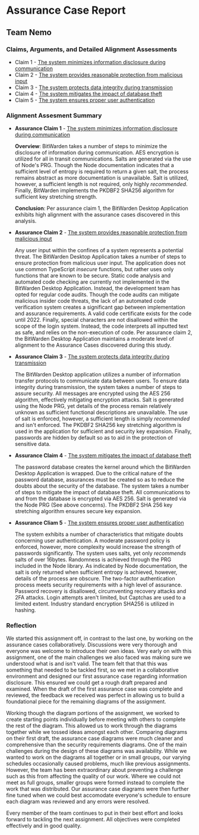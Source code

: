 # Assurance Case Report

## Team Nemo

### Claims, Arguments, and Detailed Alignment Assessments

* Claim 1 - [The system minimizes information disclosure during communication](https://github.com/DoctorEww/software-assurance/blob/main/AssuranceCase/InfoDisclosure/readme.md)
* Claim 2 - [The system provides reasonable protection from malicious input](https://github.com/DoctorEww/software-assurance/blob/main/AssuranceCase/MaliciousInput/readme.md)
* Claim 3 - [The system protects data integrity during transmission](https://github.com/DoctorEww/software-assurance/tree/main/AssuranceCase/DataIntegrity#readme)
* Claim 4 - [The system mitigates the impact of database theft](https://github.com/DoctorEww/software-assurance/blob/main/AssuranceCase/DatabaseTheft/readme.md)
* Claim 5 - [The system ensures proper user authentication](https://github.com/DoctorEww/software-assurance/blob/main/AssuranceCase/UserAuth/readme.md)

### Alignment Assesment Summary

* **Assurance Claim 1** - [The system minimizes information disclosure during communication](https://github.com/DoctorEww/software-assurance/blob/main/AssuranceCase/InfoDisclosure/readme.md)
   
  **Overview**: BitWarden takes a number of steps to minimize the disclosure of information during communication. AES encryption is utilized for all in transit communications. Salts are generated via the use of Node's PRG. Though the Node documentation indicates that a sufficient level of entropy is required to return a given salt, the process remains abstract as more documentation is unavailable. Salt is utilized, however, a sufficient length is not required, only highly *recommended*. Finally, BitWarden implements the PKDBF2 SHA256 algorithm for sufficient key stretching strength. 
  
  **Conclusion**: Per assurance claim 1, the BitWarden Desktop Application exhibits high alignment with the assurance cases discovered in this analysis.

* **Assurance Claim 2** - [The system provides reasonable protection from malicious input](https://github.com/DoctorEww/software-assurance/blob/main/AssuranceCase/MaliciousInput/readme.md)

  Any user input within the confines of a system represents a potential threat. The BitWarden Desktop Application takes a number of steps to ensure protection from malicious user input. The application does not use common TypeScript *insecure* functions, but rather uses only functions that are known to be secure. Static code analysis and automated code checking are currently not implemented in the BitWarden Desktop Application. Instead, the development team has opted for regular code audits. Though the code audits can mitigate malicious insider code threats, the lack of an automated code verification system creates a significant gap between implementation and assurance requirements. A valid code certificate exists for the code until 2022. Finally, special characters are not disallowed within the scope of the login system. Instead, the code interprets all inputted text as safe, and relies on the non-execution of code. Per assurance claim 2, the BitWarden Desktop Application maintains a moderate level of alignment to the Assurance Cases discovered during this study.

* **Assurance Claim 3** - [The system protects data integrity during transmission](https://github.com/DoctorEww/software-assurance/tree/main/AssuranceCase/DataIntegrity#readme)

  The BitWarden Desktop application utilizes a number of information transfer protocols to communicate data between users. To ensure data integrity during transmission, the system takes a number of steps to assure security. All messages are encrypted using the AES 256 algorithm, effectively mitigating encryption attacks. Salt is generated using the Node PRG, yet details of the process remain relatively unknown as sufficient functional descriptions are unavailable. The use of salt is enforced, however, a sufficient length is simply *recommended* and isn't enforced. The PKDBF2 SHA256 key stretching algorithm is used in the application for sufficient and security key expansion. Finally, passwords are hidden by default so as to aid in the protection of sensitive data.

* **Assurance Claim 4** - [The system mitigates the impact of database theft](https://github.com/DoctorEww/software-assurance/blob/main/AssuranceCase/DatabaseTheft/readme.md)

  The password database creates the kernel around which the BitWarden Desktop Application is wrapped. Due to the critical nature of the password database, assurances must be created so as to reduce the doubts about the security of the database. The system takes a number of steps to mitigate the impact of database theft. All communications to and from the database is encrypted via AES 256. Salt is generated via the Node PRG (See above concerns). The PKDBF2 SHA 256 key stretching algorithm ensures secure key expansion. 

* **Assurance Cliam 5** - [The system ensures proper user authentication](https://github.com/DoctorEww/software-assurance/blob/main/AssuranceCase/UserAuth/readme.md)

  The system exhibits a number of characteristics that mitigate doubts concerning user authentication. A moderate password policy is enforced, however, more complexity would increase the strength of passwords significantly. The system uses salts, yet only *recommends* salts of over 16bytes. Randomness is achieved through the PRG included in the Node library. As indicated by Node documentation, the salt is only returned when sufficient entropy is achieved, however, details of the process are obscure. The two-factor authentication process meets security requirements with a high level of assurance. Password recovery is disallowed, circumventing recovery attacks and 2FA attacks. Login attempts aren't limited, but Captchas are used to a limited extent. Industry standard encryption SHA256 is utilized in hashing.

### Reflection

We started this assignment off, in contrast to the last one, by working on the assurance cases collaboratively. Discussions were very thorough and everyone was welcome to introduce their own ideas. Very early on with this assignment, one of the main challenges we also faced was making sure we understood what is and isn't valid. The team felt that that this was something that needed to be tackled first, so we met in a collaborative environment and designed our first assurance case regarding information disclosure. This ensured we could get a rough draft prepared and examined. When the draft of the first assurance case was complete and reviewed, the feedback we received was perfect in allowing us to build a foundational piece for the remaining diagrams of the assignment.

Working though the diagram portions of the assignment, we worked to create starting points individually before meeting with others to complete the rest of the diagram. This allowed us to work through the diagrams together while we tossed ideas amongst each other. Comparing diagrams on their first draft, the assurance case diagrams were much cleaner and comprehensive than the security requirements diagrams. One of the main challenges during the design of these diagrams was availability. While we wanted to work on the diagrams all together or in small groups, our varying schedules occasionally caused problems, much like previous assignments. However, the team has been extraordinary about preventing a challenge such as this from affecting the quality of our work. Where we could not meet as full groups, smaller groups were formed instead to complete the work that was distributed. Our assurance case diagrams were then further fine tuned when we could best accomodate everyone's schedule to ensure each diagram was reviewed and any errors were resolved.

Every member of the team continues to put in their best effort and looks forward to tackling the next assignment. All objectives were completed effectively and in good quality.
